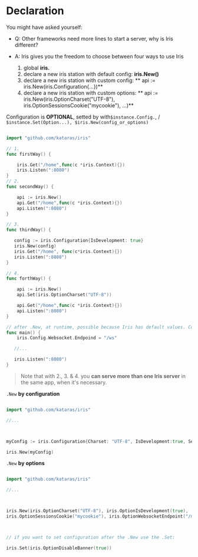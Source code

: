 # Declaration

You might have asked yourself:

* Q: Other frameworks need more lines to start a server, why is Iris different?
* A: Iris gives you the freedom to choose between four ways to use Iris

  1. global **iris.**
  2. declare a new iris station with default config: **iris.New\(\)**
  3. declare a new iris station with custom config: ** api := iris.New\(iris.Configuration{...}\)**
  4. declare a new iris station with custom options: ** api := iris.New\(iris.OptionCharset\("UTF-8"\), iris.OptionSessionsCookie\("mycookie"\), ...\)**


Configuration is **OPTIONAL**, setted by with`$instance.Config.`, \/ `$instance.Set(Option...), $iris.New(config_or_options)`

```go

import "github.com/kataras/iris"

// 1.
func firstWay() {

    iris.Get("/home",func(c *iris.Context){})
    iris.Listen(":8080")
}
// 2.
func secondWay() {

    api := iris.New()
    api.Get("/home",func(c *iris.Context){})
    api.Listen(":8080")
}

// 3.
func thirdWay() {

   config := iris.Configuration{IsDevelopment: true}
   iris.New(config)
   iris.Get("/home", func(c*iris.Context){})
   iris.Listen(":8080")
}

// 4.
func forthWay() {

    api := iris.New()
    api.Set(iris.OptionCharset("UTF-8"))

    api.Get("/home",func(c *iris.Context){})
    api.Listen(":8080")
}

// after .New, at runtime, possible because Iris has default values. Configuration is TOTALLY OPTIONAL DSESIRE
func main() {
    iris.Config.Websocket.Endpoind = "/ws"

   //...

   iris.Listen(":8080")
}
```


> Note that with 2.,  3. & 4. you **can serve more than one Iris server** in the
> same app, when it's necessary.

`.New` **by configuration**

```go

import "github.com/kataras/iris"

//...



myConfig := iris.Configuration{Charset: "UTF-8", IsDevelopment:true, Sessions: iris.SessionsConfiguration{Cookie:"mycookie"}, Websocket: iris.WebsocketConfiguration{Endpoint: "/my_endpoint"}}

iris.New(myConfig)

```

`.New` **by options**

```go

import "github.com/kataras/iris"

//...



iris.New(iris.OptionCharset("UTF-8"), iris.OptionIsDevelopment(true),
iris.OptionSessionsCookie("mycookie"), iris.OptionWebsocketEndpoint("/my_endpoint"))



// if you want to set configuration after the .New use the .Set:

iris.Set(iris.OptionDisableBanner(true))

```
